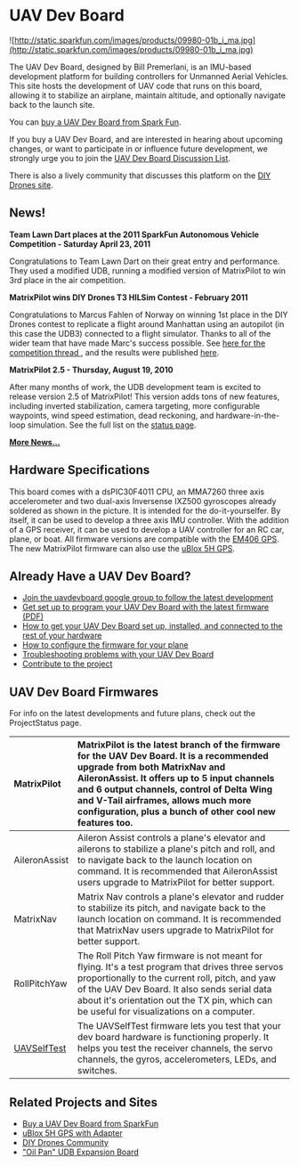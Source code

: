 # UAV Dev Board
![http://static.sparkfun.com/images/products/09980-01b_i_ma.jpg](http://static.sparkfun.com/images/products/09980-01b_i_ma.jpg)

The UAV Dev Board, designed by Bill Premerlani, is an IMU-based development platform for building controllers for Unmanned Aerial Vehicles.  This site hosts the development of UAV code that runs on this board, allowing it to stabilize an airplane, maintain altitude, and optionally navigate back to the launch site.

You can [buy a UAV Dev Board from Spark Fun](http://www.sparkfun.com/commerce/product_info.php?products_id=9038).

If you buy a UAV Dev Board, and are interested in hearing about upcoming changes, or want to participate in or influence future development, we strongly urge you to join the [UAV Dev Board Discussion List](http://groups.google.com/group/uavdevboard).

There is also a lively community that discusses this platform on the [DIY Drones site](http://diydrones.com/page/uav-devboard).


## News!

**Team Lawn Dart places at the 2011 SparkFun Autonomous Vehicle Competition - Saturday April 23, 2011**

Congratulations to Team Lawn Dart on their great entry and performance.  They used a modified UDB, running a modified version of MatrixPilot to win 3rd place in the air competition.


**MatrixPilot wins DIY Drones T3 HILSim Contest - February 2011**

Congratulations to Marcus Fahlen of Norway on winning 1st place in the DIY Drones contest to replicate a flight around Manhattan using an autopilot (in this case the UDB3) connected to a flight simulator. Thanks to all of the wider team that have made Marc's success possible. See [here for the competition thread ](http://diydrones.com/profiles/blogs/t3-contest-season-2-round-1?id=705844%3ABlogPost%3A238107&page=5#comments), and the results were published [here](http://diydrones.com/profiles/blogs/winners-of-t3-contest).


**MatrixPilot 2.5 - Thursday, August 19, 2010**

After many months of work, the UDB development team is excited to release version 2.5 of MatrixPilot!  This version adds tons of new features, including inverted stabilization, camera targeting, more configurable waypoints, wind speed estimation, dead reckoning, and hardware-in-the-loop simulation.  See the full list on the [status page](ProjectStatus.md).


**[More News...](News.md)**


## Hardware Specifications
This board comes with a dsPIC30F4011 CPU, an MMA7260 three axis accelerometer and two dual-axis Inversense IXZ500 gyroscopes already soldered as shown in the picture. It is intended for the do-it-yourselfer. By itself, it can be used to develop a three axis IMU controller. With the addition of a GPS receiver, it can be used to develop a UAV controller for an RC car, plane, or boat.  All firmware versions are compatible with the [EM406 GPS](http://www.sparkfun.com/commerce/product_info.php?products_id=465).  The new MatrixPilot firmware can also use the [uBlox 5H GPS](http://store.diydrones.com/ProductDetails.asp?ProductCode=SPK-GPS-GS407).


## Already Have a UAV Dev Board?
  * [Join the uavdevboard google group to follow the latest development](http://groups.google.com/group/uavdevboard)
  * [Get set up to program your UAV Dev Board with the latest firmware (PDF)](http://gentlenav.googlecode.com/files/PICProgrammingGettingStarted.pdf)
  * [How to get your UAV Dev Board set up, installed, and connected to the rest of your hardware](HowToInstall.md)
  * [How to configure the firmware for your plane](HowToConfigure.md)
  * [Troubleshooting problems with your UAV Dev Board](Troubleshooting.md)
  * [Contribute to the project](HowToContribute.md)


## UAV Dev Board Firmwares

For info on the latest developments and future plans, check out the ProjectStatus page.

| **MatrixPilot** | **MatrixPilot is the latest branch of the firmware for the UAV Dev Board.  It is a recommended upgrade from both MatrixNav and AileronAssist.  It offers up to 5 input channels and 6 output channels, control of Delta Wing and V-Tail airframes, allows much more configuration, plus a bunch of other cool new features too.** |
|:----------------|:----------------------------------------------------------------------------------------------------------------------------------------------------------------------------------------------------------------------------------------------------------------------------------------------------------------------------------|
| AileronAssist   | Aileron Assist controls a plane's elevator and ailerons to stabilize a plane's pitch and roll, and to navigate back to the launch location on command.  It is recommended that AileronAssist users upgrade to MatrixPilot for better support.                                                                                     |
| MatrixNav       | Matrix Nav controls a plane's elevator and rudder to stabilize its pitch, and navigate back to the launch location on command.  It is recommended that MatrixNav users upgrade to MatrixPilot for better support.                                                                                                                 |
| RollPitchYaw    | The Roll Pitch Yaw firmware is not meant for flying. It's a test program that drives three servos proportionally to the current roll, pitch, and yaw of the UAV Dev Board. It also sends serial data about it's orientation out the TX pin, which can be useful for visualizations on a computer.                                 |
| [UAVSelfTest](UAVSelfTest.md) | The UAVSelfTest firmware lets you test that your dev board hardware is functioning properly. It helps you test the receiver channels, the servo channels, the gyros, accelerometers, LEDs, and switches.                                                                                                                          |


## Related Projects and Sites

  * [Buy a UAV Dev Board from SparkFun](http://www.sparkfun.com/commerce/product_info.php?products_id=9038)
  * [uBlox 5H GPS with Adapter](http://store.diydrones.com/ProductDetails.asp?ProductCode=SPK-GPS-GS407)
  * [DIY Drones Community](http://diydrones.com/)
  * ["Oil Pan" UDB Expansion Board](http://code.google.com/p/uavexpansionboard/)